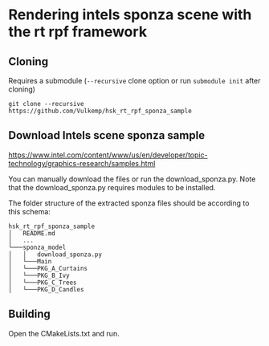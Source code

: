 # Rendering intels sponza scene with the rt rpf framework

## Cloning

Requires a submodule (`--recursive` clone option or run `submodule init` after cloning)
```
git clone --recursive https://github.com/Vulkemp/hsk_rt_rpf_sponza_sample
```

## Download Intels scene sponza sample
https://www.intel.com/content/www/us/en/developer/topic-technology/graphics-research/samples.html

You can manually download the files or run the download_sponza.py. Note that the download_sponza.py requires modules to be installed.

The folder structure of the extracted sponza files should be according to this schema:

```
hsk_rt_rpf_sponza_sample
│   README.md 
│   ...
└───sponza_model
│   │   download_sponza.py
│   └───Main
│   └───PKG_A_Curtains
│   └───PKG_B_Ivy
│   └───PKG_C_Trees
│   └───PKG_D_Candles

```

## Building

Open the CMakeLists.txt and run.
